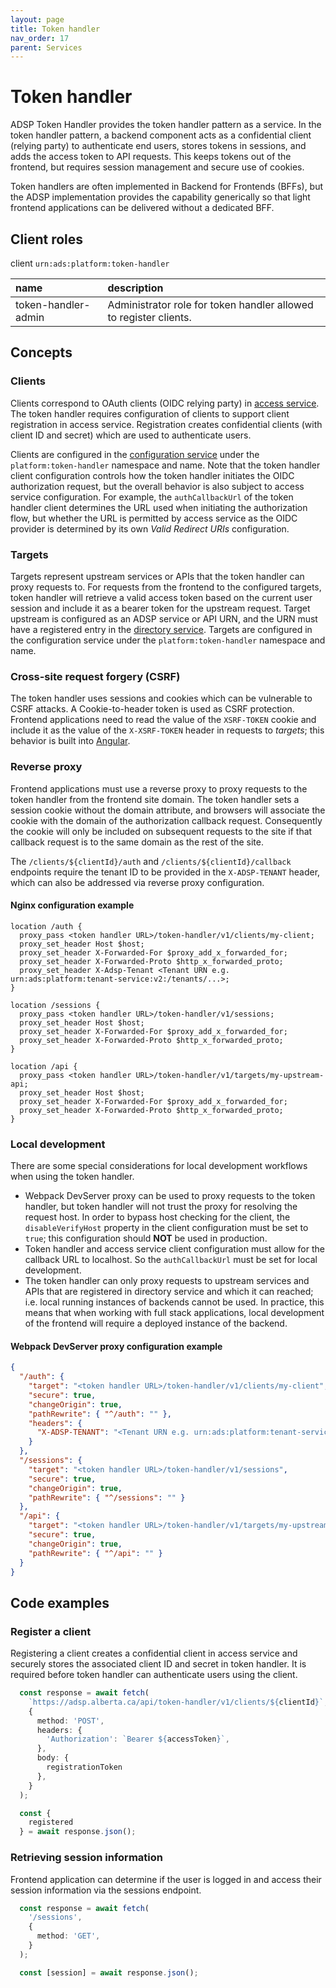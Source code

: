 ```yaml
---
layout: page
title: Token handler
nav_order: 17
parent: Services
---
```


# Token handler
ADSP Token Handler provides the token handler pattern as a service. In the token handler pattern, a backend component acts as a confidential client (relying party) to authenticate end users, stores tokens in sessions, and adds the access token to API requests. This keeps tokens out of the frontend, but requires session management and secure use of cookies.

Token handlers are often implemented in Backend for Frontends (BFFs), but the ADSP implementation provides the capability generically so that light frontend applications can be delivered without a dedicated BFF.

## Client roles
client `urn:ads:platform:token-handler`

| name | description |
|:-|:-|
| token-handler-admin | Administrator role for token handler allowed to register clients. |

## Concepts

### Clients
Clients correspond to OAuth clients (OIDC relying party) in [access service](access-service.md). The token handler requires configuration of clients to support client registration in access service. Registration creates confidential clients (with client ID and secret) which are used to authenticate users.

Clients are configured in the [configuration service](configuration-service.md) under the `platform:token-handler` namespace and name. Note that the token handler client configuration controls how the token handler initiates the OIDC authorization request, but the overall behavior is also subject to access service configuration. For example, the `authCallbackUrl` of the token handler client determines the URL used when initiating the authorization flow, but whether the URL is permitted by access service as the OIDC provider is determined by its own *Valid Redirect URIs* configuration.

### Targets
Targets represent upstream services or APIs that the token handler can proxy requests to. For requests from the frontend to the configured targets, token handler will retrieve a valid access token based on the current user session and include it as a bearer token for the upstream request. Target upstream is configured as an ADSP service or API URN, and the URN must have a registered entry in the [directory service](directory-service.md). Targets are configured in the configuration service under the `platform:token-handler` namespace and name.

### Cross-site request forgery (CSRF)
The token handler uses sessions and cookies which can be vulnerable to CSRF attacks. A Cookie-to-header token is used as CSRF protection. Frontend applications need to read the value of the `XSRF-TOKEN` cookie and include it as the value of the `X-XSRF-TOKEN` header in requests to *targets*; this behavior is built into [Angular](https://angular.io/guide/http-security-xsrf-protection).

### Reverse proxy
Frontend applications must use a reverse proxy to proxy requests to the token handler from the frontend site domain. The token handler sets a session cookie without the domain attribute, and browsers will associate the cookie with the domain of the authorization callback request. Consequently the cookie will only be included on subsequent requests to the site if that callback request is to the same domain as the rest of the site.

The `/clients/${clientId}/auth` and `/clients/${clientId}/callback` endpoints require the tenant ID to be provided in the `X-ADSP-TENANT` header, which can also be addressed via reverse proxy configuration.

#### Nginx configuration example

```
location /auth {
  proxy_pass <token handler URL>/token-handler/v1/clients/my-client;
  proxy_set_header Host $host;
  proxy_set_header X-Forwarded-For $proxy_add_x_forwarded_for;
  proxy_set_header X-Forwarded-Proto $http_x_forwarded_proto;
  proxy_set_header X-Adsp-Tenant <Tenant URN e.g. urn:ads:platform:tenant-service:v2:/tenants/...>;
}

location /sessions {
  proxy_pass <token handler URL>/token-handler/v1/sessions;
  proxy_set_header Host $host;
  proxy_set_header X-Forwarded-For $proxy_add_x_forwarded_for;
  proxy_set_header X-Forwarded-Proto $http_x_forwarded_proto;
}

location /api {
  proxy_pass <token handler URL>/token-handler/v1/targets/my-upstream-api;
  proxy_set_header Host $host;
  proxy_set_header X-Forwarded-For $proxy_add_x_forwarded_for;
  proxy_set_header X-Forwarded-Proto $http_x_forwarded_proto;
}
```

### Local development
There are some special considerations for local development workflows when using the token handler.

- Webpack DevServer proxy can be used to proxy requests to the token handler, but token handler will not trust the proxy for resolving the request host. In order to bypass host checking for the client, the `disableVerifyHost` property in the client configuration must be set to `true`; this configuration should **NOT** be used in production.
- Token handler and access service client configuration must allow for the callback URL to localhost. So the `authCallbackUrl` must be set for local development.
- The token handler can only proxy requests to upstream services and APIs that are registered in directory service and which it can reached; i.e. local running instances of backends cannot be used. In practice, this means that when working with full stack applications, local development of the frontend will require a deployed instance of the backend.

#### Webpack DevServer proxy configuration example

```json
{
  "/auth": {
    "target": "<token handler URL>/token-handler/v1/clients/my-client",
    "secure": true,
    "changeOrigin": true,
    "pathRewrite": { "^/auth": "" },
    "headers": {
      "X-ADSP-TENANT": "<Tenant URN e.g. urn:ads:platform:tenant-service:v2:/tenants/...>"
    }
  },
  "/sessions": {
    "target": "<token handler URL>/token-handler/v1/sessions",
    "secure": true,
    "changeOrigin": true,
    "pathRewrite": { "^/sessions": "" }
  },
  "/api": {
    "target": "<token handler URL>/token-handler/v1/targets/my-upstream-api",
    "secure": true,
    "changeOrigin": true,
    "pathRewrite": { "^/api": "" }
  }
}
```

## Code examples

### Register a client
Registering a client creates a confidential client in access service and securely stores the associated client ID and secret in token handler. It is required before token handler can authenticate users using the client.

```typescript
  const response = await fetch(
    `https://adsp.alberta.ca/api/token-handler/v1/clients/${clientId}`,
    {
      method: 'POST',
      headers: {
        'Authorization': `Bearer ${accessToken}`,
      },
      body: {
        registrationToken
      },
    }
  );

  const {
    registered
  } = await response.json();
```

### Retrieving session information
Frontend application can determine if the user is logged in and access their session information via the sessions endpoint.

```typescript
  const response = await fetch(
    '/sessions',
    {
      method: 'GET',
    }
  );

  const [session] = await response.json();
```
